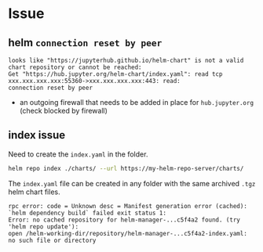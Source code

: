 # Issue

## helm `connection reset by peer`
```
looks like "https://jupyterhub.github.io/helm-chart" is not a valid chart repository or cannot be reached:
Get "https://hub.jupyter.org/helm-chart/index.yaml": read tcp xxx.xxx.xxx.xxx:55360->xxx.xxx.xxx.xxx:443: read:
connection reset by peer
```
- an outgoing firewall that needs to be added in place for `hub.jupyter.org` (check blocked by firewall)

## index issue
Need to create the `index.yaml` in the folder.
```sh
helm repo index ./charts/ --url https://my-helm-repo-server/charts/
```

The `index.yaml` file can be created in any folder with the same archived `.tgz` helm chart files.
```
rpc error: code = Unknown desc = Manifest generation error (cached):
`helm dependency build` failed exit status 1:
Error: no cached repository for helm-manager-...c5f4a2 found. (try 'helm repo update'):
open /helm-working-dir/repository/helm-manager-...c5f4a2-index.yaml: no such file or directory
```
